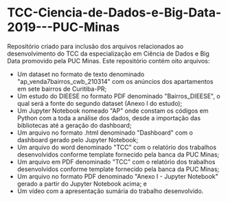 # TCC-Ciencia-de-Dados-e-Big-Data-2019---PUC-Minas

Repositório criado para inclusão dos arquivos relacionados ao desenvolvimento do TCC da especialização em Ciência de Dados e Big Data promovido pela PUC Minas.
Este repositório contém oito arquivos:
- Um dataset no formato de texto denominado "ap_venda7bairros_cwb_210314" com os anúncios dos apartamentos em sete bairros de Curitiba-PR;
- Um estudo do DIEESE no formato PDF denominado "Bairros_DIEESE", o qual será a fonte do segundo dataset (Anexo I do estudo);
- Um Jupyter Notebook nomeado "AP" onde constam os códigos em Python com a toda a análise dos dados, desde a importação das bibliotecas até a geração do dashboard;
- Um arquivo no formato .html denominado "Dashboard" com o dashboard gerado pelo Jupyter Notebook;
- Um arquivo do word denominado "TCC" com o relatório dos trabalhos desenvolvidos conforme template fornecido pela banca da PUC Minas;
- Um arquivo em PDF denominado "TCC" com o relatório dos trabalhos desenvolvidos conforme template fornecido pela banca da PUC Minas;
- Um arquivo no formato PDF denominado "Anexo I - Jupyter Notebook" gerado a partir do Jupyter Notebook acima; e
- Um vídeo com a apresentação sumária do trabalho desenvolvido.
